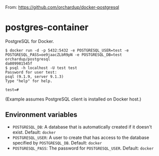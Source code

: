 From: https://github.com/orchardup/docker-postgresql

postgres-container
=================

PostgreSQL for Docker.

    $ docker run -d -p 5432:5432 -e POSTGRESQL_USER=test -e POSTGRESQL_PASS=oe9jaacZLbR9pN -e POSTGRESQL_DB=test orchardup/postgresql
    da809981545f
    $ psql -h localhost -U test test
    Password for user test:
    psql (9.1.9, server 9.1.3)
    Type "help" for help.

    test=#

(Example assumes PostgreSQL client is installed on Docker host.)


## Environment variables

 - `POSTGRESQL_DB`: A database that is automatically created if it doesn't exist. Default: `docker`
 - `POSTGRESQL_USER`: A user to create that has access to the database specified by `POSTGRESQL_DB`. Default: `docker`
 - `POSTGRESQL_PASS`: The password for `POSTGRESQL_USER`. Default: `docker`




